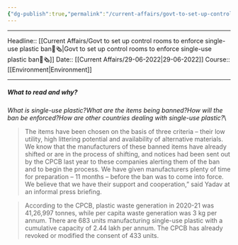 ```yaml
---
{"dg-publish":true,"permalink":"/current-affairs/govt-to-set-up-control-rooms-to-enforce-single-use-plastic-ban/","dgHomeLink":true,"dgPassFrontmatter":false}
---
```


----
Headline:: [[Current Affairs/Govt to set up control rooms to enforce single-use plastic ban📰🗞️|Govt to set up control rooms to enforce single-use plastic ban📰🗞️]]
Date:: [[Current Affairs/29-06-2022|29-06-2022]]
Course:: [[Environment|Environment]] 

----
##### What to read and why? 


_What is single-use plastic?What are the items being banned?How will the ban be enforced?How are other countries dealing with single-use plastic?_\

>The items have been chosen on the basis of three criteria – their low utility, high littering potential and availability of alternative materials. We know that the manufacturers of these banned items have already shifted or are in the process of shifting, and notices had been sent out by the CPCB last year to these companies alerting them of the ban and to begin the process. We have given manufacturers plenty of time for preparation – 11 months – before the ban was to come into force. We believe that we have their support and cooperation,” said Yadav at an informal press briefing.

>According to the CPCB, plastic waste generation in 2020-21 was 41,26,997 tonnes, while per capita waste generation was 3 kg per annum. There are 683 units manufacturing single-use plastic with a cumulative capacity of 2.44 lakh per annum. The CPCB has already revoked or modified the consent of 433 units.